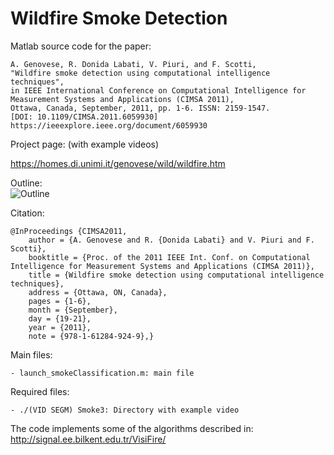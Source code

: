 # Wildfire Smoke Detection

Matlab source code for the paper:

	A. Genovese, R. Donida Labati, V. Piuri, and F. Scotti, 
    "Wildfire smoke detection using computational intelligence techniques", 
    in IEEE International Conference on Computational Intelligence for Measurement Systems and Applications (CIMSA 2011), 
    Ottawa, Canada, September, 2011, pp. 1-6. ISSN: 2159-1547. 
    [DOI: 10.1109/CIMSA.2011.6059930]
    https://ieeexplore.ieee.org/document/6059930

Project page:
(with example videos)

https://homes.di.unimi.it/genovese/wild/wildfire.htm

Outline:<br/>
![Outline](https://homes.di.unimi.it/genovese/wild/imgs/Picture1small_2.png "Outline")

Citation:

    @InProceedings {CIMSA2011,
        author = {A. Genovese and R. {Donida Labati} and V. Piuri and F. Scotti},
        booktitle = {Proc. of the 2011 IEEE Int. Conf. on Computational Intelligence for Measurement Systems and Applications (CIMSA 2011)},
        title = {Wildfire smoke detection using computational intelligence techniques},
        address = {Ottawa, ON, Canada},
        pages = {1-6},
        month = {September},
        day = {19-21},
        year = {2011},
        note = {978-1-61284-924-9},}

Main files:

    - launch_smokeClassification.m: main file

Required files:

    - ./(VID SEGM) Smoke3: Directory with example video
    
The code implements some of the algorithms described in:
http://signal.ee.bilkent.edu.tr/VisiFire/
